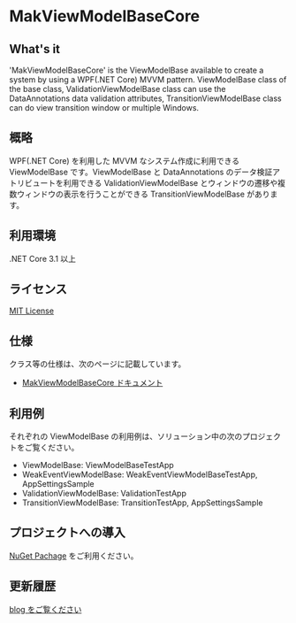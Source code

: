 # MakViewModelBaseCore
## What's it
'MakViewModelBaseCore' is the ViewModelBase available to create a system by using a WPF(.NET Core) MVVM pattern. ViewModelBase class of the base class, ValidationViewModelBase class can use the DataAnnotations data validation attributes, TransitionViewModelBase class can do view transition window or multiple Windows.
## 概略
WPF(.NET Core) を利用した MVVM なシステム作成に利用できる ViewModelBase です。ViewModelBase と DataAnnotations のデータ検証アトリビュートを利用できる ValidationViewModelBase とウィンドウの遷移や複数ウィンドウの表示を行うことができる TransitionViewModelBase があります。
## 利用環境
.NET Core 3.1 以上
## ライセンス
[MIT License](./LICENSE)
## 仕様
クラス等の仕様は、次のページに記載しています。

* [MakViewModelBaseCore ドキュメント](http://www.makcraft.com/specs/makviewmodelbasecore/)
## 利用例
それぞれの ViewModelBase の利用例は、ソリューション中の次のプロジェクトをご覧ください。

* ViewModelBase: ViewModelBaseTestApp
* WeakEventViewModelBase: WeakEventViewModelBaseTestApp, AppSettingsSample
* ValidationViewModelBase: ValidationTestApp
* TransitionViewModelBase: TransitionTestApp, AppSettingsSample
## プロジェクトへの導入
[NuGet Pachage](https://www.nuget.org/packages/MakCraft.MakViewModelBaseCore/) をご利用ください。
## 更新履歴
[blog をご覧ください](http://www.makcraft.com/blog/meditation/category/viewmodelbase/)
